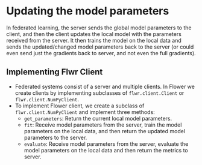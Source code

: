# Updating the model parameters
In federated learning, the server sends the global model parameters to the client, and then the client updates the local model with the parameters received from the server. It then trains the model on the local data and sends the updated/changed model parameters back to the server (or could even send just the gradients back to server, and not even the full gradients).

## Implementing Flwr Client
- Federated systems consist of a server and multiple clients. In Flower we create clients by implementing subclasses of `flwr.client.Client` or `flwr.client.NumPyClient`.
- To implement Flower client, we create a subclass of `flwr.client.NumPyClient` and implement three methods:
    - `get_parameters`: Return the current local model parameters.
    - `fit`: Receive model parameters from the server, train the model parameters on the local data, and then return the updated model parameters to the server.
    - `evaluate`: Receive model parameters from the server, evaluate the model parameters on the local data and then return the metrics to server.

